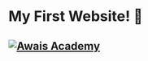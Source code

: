 # My First Website! 🚀

## [![Awais Academy](https://img.shields.io/badge/awais_Academy-000?style=for-the-badge&logo=ko-fi&logoColor=white)](https://awaisacademy.netlify.app/)

